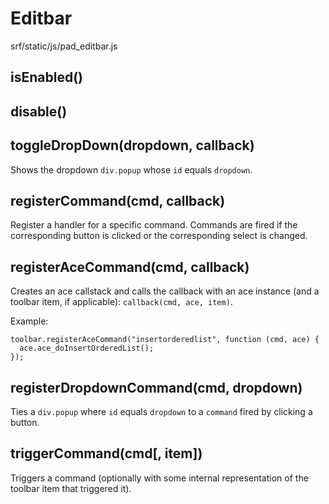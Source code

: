 # Editbar
srf/static/js/pad_editbar.js

## isEnabled()

## disable()

## toggleDropDown(dropdown, callback)
Shows the dropdown `div.popup` whose `id` equals `dropdown`.

## registerCommand(cmd, callback)
Register a handler for a specific command. Commands are fired if the corresponding button is clicked or the corresponding select is changed.

## registerAceCommand(cmd, callback)
Creates an ace callstack and calls the callback with an ace instance (and a toolbar item, if applicable): `callback(cmd, ace, item)`.

Example:
```
toolbar.registerAceCommand("insertorderedlist", function (cmd, ace) {
  ace.ace_doInsertOrderedList();
});
```

## registerDropdownCommand(cmd, dropdown)
Ties a `div.popup` where `id` equals `dropdown` to a `command` fired by clicking a button.

## triggerCommand(cmd[, item])
Triggers a command (optionally with some internal representation of the toolbar item that triggered it).